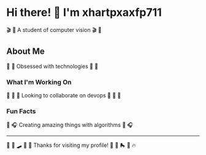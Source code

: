 # Hi there! 👋 I'm xhartpxaxfp711

🎬 🎱 A student of computer vision 🎬 🎱

## About Me
🏸 🏓 Obsessed with technologies 🏸 🏓

### What I'm Working On
🌺 🎱 🏑 Looking to collaborate on devops 🌺 🎱 🏑

### Fun Facts
🏏 🎧 Creating amazing things with algorithms 🏏 🎧

---
🏸 🎵 🛹 🎽 🎳 Thanks for visiting my profile! 🎯 🚣 🛼 🚵 🔥
